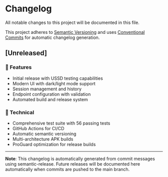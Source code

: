 # Changelog

All notable changes to this project will be documented in this file.

This project adheres to [Semantic Versioning](https://semver.org/spec/v2.0.0.html) and uses [Conventional Commits](https://www.conventionalcommits.org/) for automatic changelog generation.

## [Unreleased]

### 🚀 Features
- Initial release with USSD testing capabilities
- Modern UI with dark/light mode support
- Session management and history
- Endpoint configuration with validation
- Automated build and release system

### 🔧 Technical
- Comprehensive test suite with 56 passing tests
- GitHub Actions for CI/CD
- Automatic semantic versioning
- Multi-architecture APK builds
- ProGuard optimization for release builds

---

**Note**: This changelog is automatically generated from commit messages using semantic-release. Future releases will be documented here automatically when commits are pushed to the main branch.